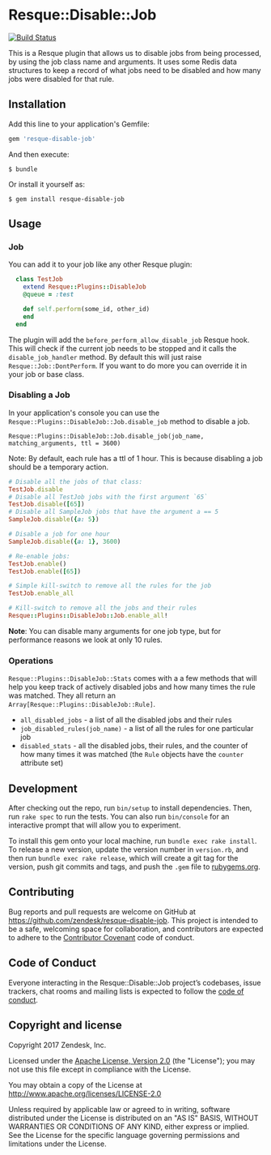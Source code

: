 # Resque::Disable::Job

[![Build Status](https://travis-ci.org/zendesk/resque-disable-job.svg?branch=master)](https://travis-ci.org/zendesk/resque-disable-job)


This is a Resque plugin that allows us to disable jobs from being processed, by using the job class name and arguments.
It uses some Redis data structures to keep a record of what jobs need to be disabled and how many jobs were disabled for that rule.

## Installation

Add this line to your application's Gemfile:

```ruby
gem 'resque-disable-job'
```

And then execute:

    $ bundle

Or install it yourself as:

    $ gem install resque-disable-job

## Usage

### Job
You can add it to your job like any other Resque plugin:

```ruby
  class TestJob
    extend Resque::Plugins::DisableJob
    @queue = :test

    def self.perform(some_id, other_id)
    end
  end
```
The plugin will add the `before_perform_allow_disable_job` Resque hook. This will check if the current job needs to be stopped and it calls the `disable_job_handler` method.
By default this will just raise `Resque::Job::DontPerform`. If you want to do more you can override it in your job or base class.

### Disabling a Job

In your application's console you can use the `Resque::Plugins::DisableJob::Job.disable_job` method to disable a job.

`Resque::Plugins::DisableJob::Job.disable_job(job_name, matching_arguments, ttl = 3600)`

Note: By default, each rule has a ttl of 1 hour. This is because disabling a job should be a temporary action.

```ruby
# Disable all the jobs of that class:
TestJob.disable
# Disable all TestJob jobs with the first argument `65` 
TestJob.disable([65])
# Disable all SampleJob jobs that have the argument a == 5
SampleJob.disable({a: 5})

# Disable a job for one hour
SampleJob.disable({a: 1}, 3600)

# Re-enable jobs:
TestJob.enable()
TestJob.enable([65])

# Simple kill-switch to remove all the rules for the job
TestJob.enable_all

# Kill-switch to remove all the jobs and their rules
Resque::Plugins::DisableJob::Job.enable_all!
```

**Note**: You can disable many arguments for one job type, but for performance reasons we look at only 10 rules.

### Operations

`Resque::Plugins::DisableJob::Stats` comes with a a few methods that will help you keep track of actively disabled jobs and how many times the rule was matched. 
They all return an `Array[Resque::Plugins::DisableJob::Rule]`.

* `all_disabled_jobs` - a list of all the disabled jobs and their rules
* `job_disabled_rules(job_name)` - a list of all the rules for one particular job 
* `disabled_stats` - all the disabled jobs, their rules, and the counter of how many times it was matched (the `Rule` objects have the `counter` attribute set)  

## Development

After checking out the repo, run `bin/setup` to install dependencies. Then, run `rake spec` to run the tests. You can also run `bin/console` for an interactive prompt that will allow you to experiment.

To install this gem onto your local machine, run `bundle exec rake install`. To release a new version, update the version number in `version.rb`, and then run `bundle exec rake release`, which will create a git tag for the version, push git commits and tags, and push the `.gem` file to [rubygems.org](https://rubygems.org).

## Contributing

Bug reports and pull requests are welcome on GitHub at https://github.com/zendesk/resque-disable-job. This project is intended to be a safe, welcoming space for collaboration, and contributors are expected to adhere to the [Contributor Covenant](http://contributor-covenant.org) code of conduct.

## Code of Conduct

Everyone interacting in the Resque::Disable::Job project’s codebases, issue trackers, chat rooms and mailing lists is expected to follow the [code of conduct](https://github.com/zendesk/resque-disable-job/blob/master/CODE_OF_CONDUCT.md).

## Copyright and license

Copyright 2017 Zendesk, Inc.

Licensed under the [Apache License, Version 2.0](https://opensource.org/licenses/Apache-2.0) (the "License"); you may not use this file except in compliance with the License.

You may obtain a copy of the License at
http://www.apache.org/licenses/LICENSE-2.0

Unless required by applicable law or agreed to in writing, software distributed under the License is distributed on an "AS IS" BASIS, WITHOUT WARRANTIES OR CONDITIONS OF ANY KIND, either express or implied. See the License for the specific language governing permissions and limitations under the License.
